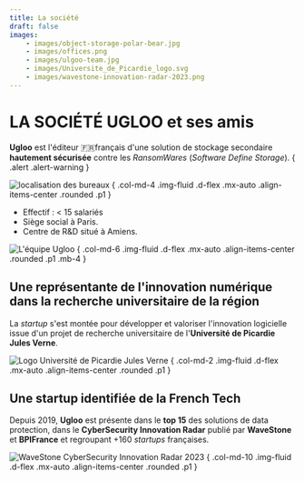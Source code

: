 ```yaml
---
title: La société
draft: false
images:
    - images/object-storage-polar-bear.jpg
    - images/offices.png
    - images/ulgoo-team.jpg
    - images/Universite_de_Picardie_logo.svg
    - images/wavestone-innovation-radar-2023.png
---
```



# LA SOCIÉTÉ **UGLOO** et ses amis

**Ugloo** est l'éditeur 🇫🇷français d'une solution de stockage secondaire **hautement sécurisée** contre les _RansomWares_ (_Software Define Storage_). 
{ .alert .alert-warning }

<!-- ![Ours polaire-stockage objet](images/object-storage-polar-bear.jpg "[img]Ours polaire-stockage objet")
{ .col-md-6 .img-fluid .d-flex .mx-auto .align-items-center .rounded .p1 .mb-4 .test-lpiot } -->

![localisation des bureaux](images/offices.png "[img]Localisation des bureaux")
{ .col-md-4 .img-fluid .d-flex .mx-auto .align-items-center .rounded .p1 }

* Effectif : < 15 salariés
* Siège social à Paris.  
* Centre de R&D situé à Amiens.

![L'équipe Ugloo](images/ugloo-team.jpg "[img]L'équipe Ugloo")
{ .col-md-6 .img-fluid .d-flex .mx-auto .align-items-center .rounded .p1 .mb-4 }

## Une représentante de l'**innovation numérique** dans la recherche universitaire de la région

La *startup* s'est montée pour développer et valoriser l'innovation logicielle issue d'un projet de recherche universitaire de l'**Université de Picardie Jules Verne**.

![Logo Université de Picardie Jules Verne](images/Universite_de_Picardie_logo.svg "[img]Logo Université de Picardie Jules Verne")
{ .col-md-2 .img-fluid .d-flex .mx-auto .align-items-center .rounded .p1 }

## Une startup identifiée de la **French Tech**

Depuis 2019, **Ugloo** est présente dans le **top 15** des solutions de data protection, dans le **CyberSecurity Innovation Radar** publié par **WaveStone** et **BPIFrance** et regroupant +160 _startups_ françaises.

![WaveStone CyberSecurity Innovation Radar 2023](images/wavestone-innovation-radar-2023.png "[img]WaveStone CyberSecurity Innovation Radar 2023")
{ .col-md-10 .img-fluid .d-flex .mx-auto .align-items-center .rounded .p1 }

